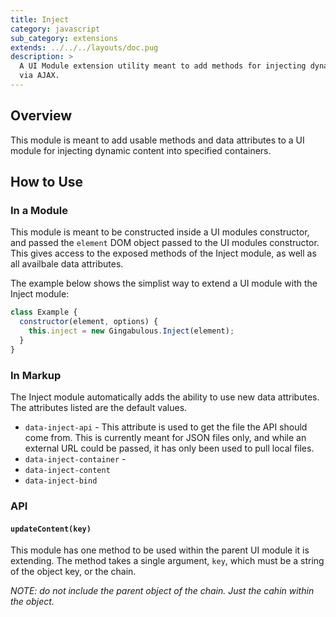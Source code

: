 ```yaml
---
title: Inject
category: javascript
sub_category: extensions
extends: ../../../layouts/doc.pug
description: >
  A UI Module extension utility meant to add methods for injecting dynamic content
  via AJAX.
---
```


## Overview

This module is meant to add usable methods and data attributes to a UI module for
injecting dynamic content into specified containers.

## How to Use

### In a Module

This module is meant to be constructed inside a UI modules constructor, and passed
the `element` DOM object passed to the UI modules constructor. This gives access to
the exposed methods of the Inject module, as well as all availbale data attributes.

The example below shows the simplist way to extend a UI module with the Inject module:

```js
class Example {
  constructor(element, options) {
    this.inject = new Gingabulous.Inject(element);
  }
}
```

### In Markup

The Inject module automatically adds the ability to use new data attributes. The
attributes listed are the default values.

- `data-inject-api` - This attribute is used to get the file the API should come from. This is currently meant for JSON files only, and while an external URL could be passed, it has only been used to pull local files.  
- `data-inject-container` -
- `data-inject-content`
- `data-inject-bind`

### API

#### `updateContent(key)`

This module has one method to be used within the parent UI module it is extending.
The method takes a single argument, `key`, which must be a string of the object key,
or the chain.

*NOTE: do not include the parent object of the chain.
Just the cahin within the object.*
